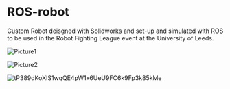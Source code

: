 # ROS-robot
Custom Robot deisgned with Solidworks and set-up and simulated with ROS to be used in the Robot Fighting League event at the University of Leeds.

![Picture1](https://user-images.githubusercontent.com/66371106/233323498-effb1e42-e392-4843-9c8a-39e7c93d0ef1.png)

![Picture2](https://user-images.githubusercontent.com/66371106/233323509-6eb5e23e-3fa8-4989-9dec-0c195292241b.png)

![tP389dKoXIS1wqQE4pW1x6UeU9FC6k9Fp3k85kMe](https://user-images.githubusercontent.com/66371106/233323749-e31494ff-93a4-42fb-8f58-470f6722e8fe.jpg)
